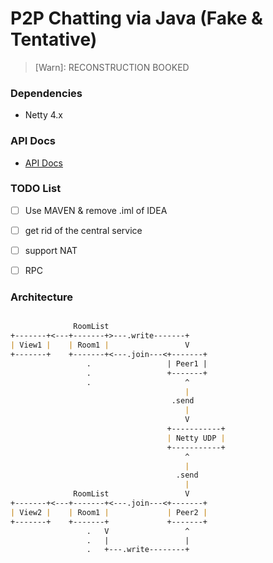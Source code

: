 # P2P Chatting via Java (Fake & Tentative)

> [Warn]: RECONSTRUCTION BOOKED

### Dependencies

* Netty 4.x

### API Docs

- [API Docs](docs/api.md)

### TODO List

- [ ] Use MAVEN & remove .iml of IDEA

- [ ] get rid of the central service

- [ ] support NAT

- [ ] RPC

### Architecture

```markdown

              RoomList
+-------+<---+-------+>---.write-------+
| View1 |    | Room1 |                 V
+-------+    +-------+<---.join---<+-------+
                 .                 | Peer1 |
                 .                 +-------+
                 .                     ^
                                       |
                                    .send
                                       |
                                       V     
                                   +-----------+
                                   | Netty UDP |
                                   +-----------+
                                       ^
                                       |    
                                     .send
                                       |	  
              RoomList                 V
+-------+<---+-------+<---.join---<+-------+
| View2 |    | Room1 |             | Peer2 |
+-------+    +-------+             +-------+
                 .   V                 ^
                 .   |                 |
                 .   +---.write--------+
         
```






























